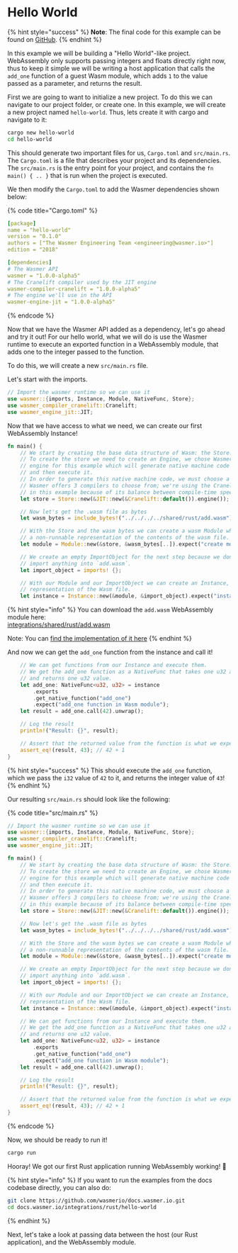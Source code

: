 # Hello World

{% hint style="success" %}
**Note**: The final code for this example can be found on [GitHub](https://github.com/wasmerio/docs.wasmer.io/tree/master/integrations/rust/examples/hello-world).
{% endhint %}

In this example we will be building a "Hello World"-like project. WebAssembly only supports passing integers and floats directly right now, thus to keep it simple we will be writing a host application that calls the `add_one` function of a guest Wasm module, which adds `1` to the value passed as a parameter, and returns the result.

First we are going to want to initialize a new project. To do this we can navigate to our project folder, or create one. In this example, we will create a new project named `hello-world`. Thus, lets create it with cargo and navigate to it:

```bash
cargo new hello-world
cd hello-world
```

This should generate two important files for us, `Cargo.toml` and `src/main.rs`. The `Cargo.toml` is a file that describes your project and its dependencies. The `src/main.rs` is the entry point for your project, and contains the `fn main() { .. }` that is run when the project is executed.

We then modify the `Cargo.toml` to add the Wasmer dependencies shown below:

{% code title="Cargo.toml" %}
```yaml
[package]
name = "hello-world"
version = "0.1.0"
authors = ["The Wasmer Engineering Team <engineering@wasmer.io>"]
edition = "2018"

[dependencies]
# The Wasmer API
wasmer = "1.0.0-alpha5"
# The Cranelift compiler used by the JIT engine
wasmer-compiler-cranelift = "1.0.0-alpha5"
# The engine we'll use in the API
wasmer-engine-jit = "1.0.0-alpha5"
```
{% endcode %}

Now that we have the Wasmer API added as a dependency, let's go ahead and try it out! For our hello world, what we will do is use the Wasmer runtime to execute an exported function in a WebAssembly module, that adds one to the integer passed to the function.

To do this, we will create a new `src/main.rs` file.

Let's start with the imports.

```rust
// Import the wasmer runtime so we can use it
use wasmer::{imports, Instance, Module, NativeFunc, Store};
use wasmer_compiler_cranelift::Cranelift;
use wasmer_engine_jit::JIT;
```

Now that we have access to what we need, we can create our first WebAssembly Instance!

```rust
fn main() {
    // We start by creating the base data structure of Wasm: the Store.
    // To create the store we need to create an Engine, we chose Wasmer's JIT
    // engine for this example which will generate native machine code at runtime
    // and then execute it.
    // In order to generate this native machine code, we must choose a compiler.
    // Wasmer offers 3 compilers to choose from; we're using the Cranelift compiler
    // in this example because of its balance between compile-time speed and runtime speed.
    let store = Store::new(&JIT::new(&Cranelift::default()).engine());

    // Now let's get the .wasm file as bytes
    let wasm_bytes = include_bytes!("../../../../shared/rust/add.wasm");

    // With the Store and the wasm bytes we can create a wasm Module which is
    // a non-runnable representation of the contents of the wasm file.
    let module = Module::new(&store, &wasm_bytes[..]).expect("create module");

    // We create an empty ImportObject for the next step because we don't need to
    // import anything into `add.wasm`.
    let import_object = imports! {};

    // With our Module and our ImportObject we can create an Instance, which is the runnable
    // representation of the Wasm file.
    let instance = Instance::new(&module, &import_object).expect("instantiate module");
```

{% hint style="info" %}
You can download the `add.wasm` WebAssembly module here:  
[integrations/shared/rust/add.wasm](https://github.com/wasmerio/docs.wasmer.io/raw/master/integrations/shared/rust/add.wasm)

Note: You can [find the implementation of it here](https://github.com/wasmerio/docs.wasmer.io/blob/master/integrations/shared/rust/add.rs)
{% endhint %}

And now we can get the `add_one` function from the instance and call it!

```rust
    // We can get functions from our Instance and execute them.
    // We get the add_one function as a NativeFunc that takes one u32 argument
    // and returns one u32 value.
    let add_one: NativeFunc<u32, u32> = instance
        .exports
        .get_native_function("add_one")
        .expect("add_one function in Wasm module");
    let result = add_one.call(42).unwrap();

    // Log the result
    println!("Result: {}", result);

    // Assert that the returned value from the function is what we expect.
    assert_eq!(result, 43); // 42 + 1
}
```

{% hint style="success" %}
This should execute the `add_one` function, which we pass the `i32` value of `42` to it, and returns the integer value of `43`!
{% endhint %}

Our resulting `src/main.rs` should look like the following:

{% code title="src/main.rs" %}
```rust
// Import the wasmer runtime so we can use it
use wasmer::{imports, Instance, Module, NativeFunc, Store};
use wasmer_compiler_cranelift::Cranelift;
use wasmer_engine_jit::JIT;

fn main() {
    // We start by creating the base data structure of Wasm: the Store.
    // To create the store we need to create an Engine, we chose Wasmer's JIT
    // engine for this example which will generate native machine code at runtime
    // and then execute it.
    // In order to generate this native machine code, we must choose a compiler.
    // Wasmer offers 3 compilers to choose from; we're using the Cranelift compiler
    // in this example because of its balance between compile-time speed and runtime speed.
    let store = Store::new(&JIT::new(&Cranelift::default()).engine());

    // Now let's get the .wasm file as bytes
    let wasm_bytes = include_bytes!("../../../../shared/rust/add.wasm");

    // With the Store and the wasm bytes we can create a wasm Module which is
    // a non-runnable representation of the contents of the wasm file.
    let module = Module::new(&store, &wasm_bytes[..]).expect("create module");

    // We create an empty ImportObject for the next step because we don't need to
    // import anything into `add.wasm`.
    let import_object = imports! {};

    // With our Module and our ImportObject we can create an Instance, which is the runnable
    // representation of the Wasm file.
    let instance = Instance::new(&module, &import_object).expect("instantiate module");

    // We can get functions from our Instance and execute them.
    // We get the add_one function as a NativeFunc that takes one u32 argument
    // and returns one u32 value.
    let add_one: NativeFunc<u32, u32> = instance
        .exports
        .get_native_function("add_one")
        .expect("add_one function in Wasm module");
    let result = add_one.call(42).unwrap();

    // Log the result
    println!("Result: {}", result);

    // Assert that the returned value from the function is what we expect.
    assert_eq!(result, 43); // 42 + 1
}
```
{% endcode %}

Now, we should be ready to run it!

```bash
cargo run
```

Hooray! We got our first Rust application running WebAssembly working! 🎉

{% hint style="info" %}
If you want to run the examples from the docs codebase directly, you can also do:

```bash
git clone https://github.com/wasmerio/docs.wasmer.io.git
cd docs.wasmer.io/integrations/rust/hello-world
```
{% endhint %}

Next, let's take a look at passing data between the host \(our Rust application\), and the WebAssembly module.

